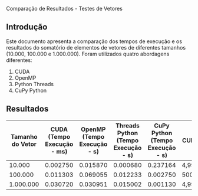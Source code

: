 Comparação de Resultados - Testes de Vetores

## Introdução

Este documento apresenta a comparação dos tempos de execução e os resultados do somatório de elementos de vetores de diferentes tamanhos (10.000, 100.000 e 1.000.000). Foram utilizados quatro abordagens diferentes:

1. CUDA
2. OpenMP
3. Python Threads
4. CuPy Python

## Resultados

| **Tamanho do Vetor** | **CUDA (Tempo Execução - ms)** | **OpenMP (Tempo Execução - s)** | **Threads Python (Tempo Execução - s)** | **CuPy Python (Tempo Execução - s)** | **CUDA (Soma Total)** | **OpenMP (Soma Total)** | **Threads Python (Soma Total)** | **CuPy Python (Soma Total)** |
| -------------------------- | -------------------------------------- | --------------------------------------- | ----------------------------------------------- | -------------------------------------------- | --------------------------- | ----------------------------- | ------------------------------------- | ---------------------------------- |
| 10.000                     | 0.002750                               | 0.015870                                | 0.000680                                        | 0.237164                                     | 4,998,851,588               | 10,763,146,675,099            | 50,307,628                            | 50,135,797                         |
| 100.000                    | 0.011303                               | 0.069055                                | 0.012233                                        | 0.002750                                     | 500,480,218,876             | 107,639,204,362,491           | 5,007,618,602                         | 5,013,857                          |
| 1.000.000                  | 0.030720                               | 0.030951                                | 0.015002                                        | 0.001130                                     | 4,999,389,464,576           | 1,073,932,068,576,145         | 499,877,229,954                       | 500,480,218,876                    |
